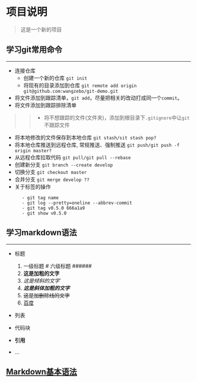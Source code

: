 # 项目说明

> 这是一个新的项目

## 学习git常用命令

*****

- 连接仓库
  - 创建一个新的仓库
      `git init`
  - 将现有的目录添加到仓库
      `git remote add origin git@github.com:wangzebo/git-demo.git`
- 将文件添加到跟踪清单，`git add`，尽量把相关的改动打成同一个`commit`。
- 将文件添加到跟踪排除清单

>> - 将不想跟踪的文件(文件夹)，添加到根目录下`.gitignore`中让`git`不跟踪文件

- 将本地修改的文件保存到本地仓库
       `git stash/sit stash pop?`
- 将本地仓库推送到远程仓库, 常规推送、强制推送
       `git push/git push -f origin master?`
- 从远程仓库拉取代码
       `git pull/git pull --rebase`
- 创建新分支
       `git branch --create develop`
- 切换分支
       `git checkout master`
- 合并分支
       `git merge develop ??`
- 关于标签的操作

```关于标签的操作
      - git tag name
      - git log --pretty=oneline --abbrev-commit
      - git tag v0.5.0 666a1a9
      - git show v0.5.0
```

## 学习markdown语法

 *****

- 标题

    1. 一级标题 # 六级标题 ######
    2. **这是加粗的文字**
    3. *这是倾斜的文字*`
    4. ***这是斜体加粗的文字***
    5. ~~这是加删除线的文字~~
    6. [百度](http://baidu.com)

- 列表
- 代码块
- **引用**
- ...

## [Markdown基本语法](https://www.jianshu.com/p/191d1e21f7ed)